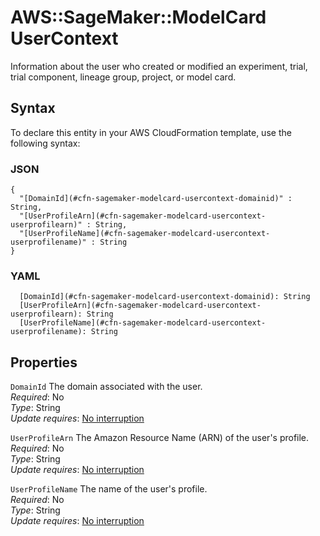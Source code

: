 # AWS::SageMaker::ModelCard UserContext<a name="aws-properties-sagemaker-modelcard-usercontext"></a>

Information about the user who created or modified an experiment, trial, trial component, lineage group, project, or model card\.

## Syntax<a name="aws-properties-sagemaker-modelcard-usercontext-syntax"></a>

To declare this entity in your AWS CloudFormation template, use the following syntax:

### JSON<a name="aws-properties-sagemaker-modelcard-usercontext-syntax.json"></a>

```
{
  "[DomainId](#cfn-sagemaker-modelcard-usercontext-domainid)" : String,
  "[UserProfileArn](#cfn-sagemaker-modelcard-usercontext-userprofilearn)" : String,
  "[UserProfileName](#cfn-sagemaker-modelcard-usercontext-userprofilename)" : String
}
```

### YAML<a name="aws-properties-sagemaker-modelcard-usercontext-syntax.yaml"></a>

```
  [DomainId](#cfn-sagemaker-modelcard-usercontext-domainid): String
  [UserProfileArn](#cfn-sagemaker-modelcard-usercontext-userprofilearn): String
  [UserProfileName](#cfn-sagemaker-modelcard-usercontext-userprofilename): String
```

## Properties<a name="aws-properties-sagemaker-modelcard-usercontext-properties"></a>

`DomainId`  <a name="cfn-sagemaker-modelcard-usercontext-domainid"></a>
The domain associated with the user\.  
*Required*: No  
*Type*: String  
*Update requires*: [No interruption](https://docs.aws.amazon.com/AWSCloudFormation/latest/UserGuide/using-cfn-updating-stacks-update-behaviors.html#update-no-interrupt)

`UserProfileArn`  <a name="cfn-sagemaker-modelcard-usercontext-userprofilearn"></a>
The Amazon Resource Name \(ARN\) of the user's profile\.  
*Required*: No  
*Type*: String  
*Update requires*: [No interruption](https://docs.aws.amazon.com/AWSCloudFormation/latest/UserGuide/using-cfn-updating-stacks-update-behaviors.html#update-no-interrupt)

`UserProfileName`  <a name="cfn-sagemaker-modelcard-usercontext-userprofilename"></a>
The name of the user's profile\.  
*Required*: No  
*Type*: String  
*Update requires*: [No interruption](https://docs.aws.amazon.com/AWSCloudFormation/latest/UserGuide/using-cfn-updating-stacks-update-behaviors.html#update-no-interrupt)